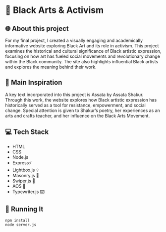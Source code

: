 # 🎨 Black Arts & Activism

## 🌐 About this project
For my final project, I created a visually engaging and academically informative website exploring Black Art and its role in activism. This project examines the historical and cultural significance of Black artistic expression, focusing on how art has fueled social movements and revolutionary change within the Black community. The site also highlights influential Black artists and explores the meaning behind their work.

## 🌱 Main Inspiration
A key text incorporated into this project is Assata by Assata Shakur. Through this work, the website explores how Black artistic expression has historically served as a tool for resistance, empowerment, and social change. Special attention is given to Shakur’s poetry, her experiences as an arts and crafts teacher, and her influence on the Black Arts Movement.

## 💻 Tech Stack
- HTML
- CSS
- Node.js
- Express⚡
- Lightbox.js 💡
- Masonry.js 🧱
- Swiper.js 🌊
- AOS 🎢
- Typewriter.js ⌨️

## 🚀 Running It
```
npm install
node server.js
``` 
